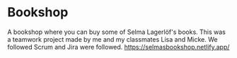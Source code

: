 # Bookshop
A bookshop where you can buy some of Selma Lagerlöf's books. This was a teamwork project made by me and my classmates Lisa and Micke. We followed Scrum and Jira were followed.
https://selmasbookshop.netlify.app/
